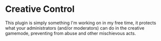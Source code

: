# Creative Control
This plugin is simply something I'm working on in my free time, it protects what your administrators (and/or moderators) can do in the creative gamemode, preventing from abuse and other mischievous acts.